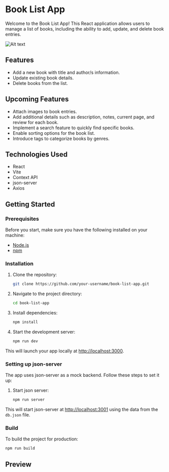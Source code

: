 # Book List App

Welcome to the Book List App! This React application allows users to manage a list of books, including the ability to add, update, and delete book entries.

![Alt text](https://scontent.xx.fbcdn.net/v/t1.15752-9/416086601_782516140381187_8469330128639484619_n.png?stp=dst-png_s403x403&_nc_cat=100&ccb=1-7&_nc_sid=510075&_nc_ohc=dc32xoa0cmIAX-T0YYI&_nc_ad=z-m&_nc_cid=0&_nc_ht=scontent.xx&oh=03_AdRWocP0PhrA-qen9c7nADV2ehYSX8m-xrZWrOeUIR2b-Q&oe=65D071A8)

## Features

- Add a new book with title and author/s information.
- Update existing book details.
- Delete books from the list.

## Upcoming Features

- Attach images to book entries.
- Add additional details such as description, notes, current page, and review for each book.
- Implement a search feature to quickly find specific books.
- Enable sorting options for the book list.
- Introduce tags to categorize books by genres.

## Technologies Used

- React
- Vite
- Context API
- json-server
- Axios

## Getting Started

### Prerequisites

Before you start, make sure you have the following installed on your machine:

- [Node.js](https://nodejs.org/)
- [npm](https://www.npmjs.com/)

### Installation

1. Clone the repository:

    ```bash
    git clone https://github.com/your-username/book-list-app.git
    ```

2. Navigate to the project directory:

    ```bash
    cd book-list-app
    ```

3. Install dependencies:

    ```bash
    npm install
    ```

4. Start the development server:

    ```bash
    npm run dev
    ```

This will launch your app locally at [http://localhost:3000](http://localhost:3000).

### Setting up json-server

The app uses json-server as a mock backend. Follow these steps to set it up:

1. Start json server:

    ```bash
    npm run server
    ```


This will start json-server at [http://localhost:3001](http://localhost:3001) using the data from the `db.json` file.

### Build

To build the project for production:

```bash
npm run build
```

## Preview

